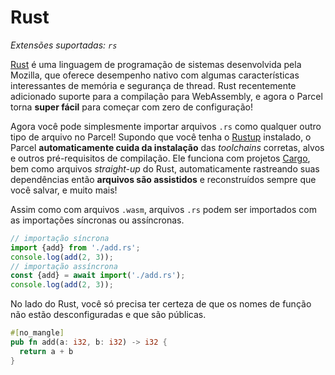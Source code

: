 # Rust

*Extensões suportadas: `rs`*

[Rust](https://www.rust-lang.org/en-US/) é uma linguagem de programação de sistemas desenvolvida pela Mozilla, que oferece desempenho nativo com algumas características interessantes de memória e segurança de thread. Rust recentemente adicionado suporte para a compilação para WebAssembly, e agora o Parcel torna **super fácil** para começar com zero de configuração!

Agora você pode simplesmente importar arquivos `.rs` como qualquer outro tipo de arquivo no Parcel! Supondo que você tenha o [Rustup](https://rustup.rs) instalado, o Parcel **automaticamente cuida da instalação** das *toolchains* corretas, alvos e outros pré-requisitos de compilação. Ele funciona com projetos [Cargo](https://github.com/rust-lang/cargo), bem como arquivos *straight-up* do Rust, automaticamente rastreando suas dependências então **arquivos são assistidos** e reconstruídos sempre que você salvar, e muito mais!

Assim como com arquivos `.wasm`, arquivos `.rs` podem ser importados com as importações síncronas ou assíncronas.

```js
// importação síncrona
import {add} from './add.rs';
console.log(add(2, 3));
// importação assíncrona
const {add} = await import('./add.rs');
console.log(add(2, 3));
```

No lado do Rust, você só precisa ter certeza de que os nomes de função não estão desconfiguradas e que são públicas.

```rs
#[no_mangle]
pub fn add(a: i32, b: i32) -> i32 {
  return a + b
}
```